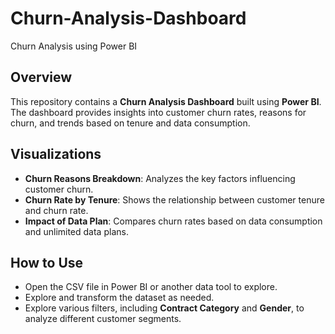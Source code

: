 # Churn-Analysis-Dashboard
Churn Analysis using Power BI

## Overview
This repository contains a **Churn Analysis Dashboard** built using **Power BI**. The dashboard provides insights into customer churn rates, reasons for churn, and trends based on tenure and data consumption.

## Visualizations
- **Churn Reasons Breakdown**: Analyzes the key factors influencing customer churn.
- **Churn Rate by Tenure**: Shows the relationship between customer tenure and churn rate.
- **Impact of Data Plan**: Compares churn rates based on data consumption and unlimited data plans.

## How to Use
- Open the CSV file in Power BI or another data tool to explore.
- Explore and transform the dataset as needed.
- Explore various filters, including **Contract Category** and **Gender**, to analyze different customer segments.
